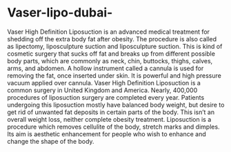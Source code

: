 # Vaser-lipo-dubai-
Vaser High Definition Liposuction is an advanced medical treatment for shedding off the extra body fat after obesity. The procedure is also called as lipectomy, liposculpture suction and liposculpture suction. This is kind of cosmetic surgery that sucks off fat and breaks up from different possible body parts, which are commonly as neck, chin, buttocks, thighs, calves, arms, and abdomen. A hollow instrument called a cannula is used for removing the fat, once inserted under skin. It is powerful and high pressure vacuum applied over cannula.  Vaser High Definition Liposuction is a common surgery in United Kingdom and America. Nearly, 400,000 procedures of liposuction surgery are completed every year. Patients undergoing this liposuction mostly have balanced body weight, but desire to get rid of unwanted fat deposits in certain parts of the body. This isn’t an overall weight loss, neither complete obesity treatment. Liposuction is a procedure which removes cellulite of the body, stretch marks and dimples. Its aim is aesthetic enhancement for people who wish to enhance and change the shape of the body. 
